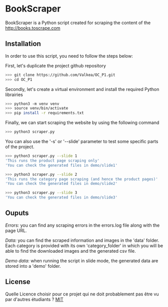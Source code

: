# BookScraper

BookScraper is a Python script created for scraping the content of the http://books.toscrape.com

## Installation

In order to use this script, you need to follow the steps below:

First, let's duplicate the project github repository

```bash
>>> git clone https://github.com/Valkea/OC_P1.git
>>> cd OC_P1
```

Secondly, let's create a virtual environment and install the required Python librairies

```bash
>>> python3 -m venv venv
>>> source venv/bin/activate
>>> pip install -r requirements.txt
```

Finally, we can start scraping the website by using the following command

```bash
>>> python3 scraper.py
```

You can also use the '-s' or '--slide' parameter to test some specific parts of the project.

```bash
>>> python3 scraper.py --slide 1
'This runs the product page scraping only'
'You can check the generated files in demo/slide1'
```
```bash
>>> python3 scraper.py --slide 2
'This runs the category page scraping (and hence the product pages)'
'You can check the generated files in demo/slide2'
```
```bash
>>> python3 scraper.py --slide 3
'You can check the generated files in demo/slide3'
```

## Ouputs

*Errors:* you can find any scraping errors in the errors.log file along with the page URL.

*Data:* you can find the scraped information and images in the 'data' folder. Each category is provided with its own 'category_folder' in which you will be able to find the downloaded images and the generated csv file.

*Demo data:* when running the script in slide mode, the generated data are stored into a 'demo' folder.


## License
Quelle Licence choisir pour ce projet qui ne doit probablement pas être vu par d'autres étudiants ?
[MIT](https://choosealicense.com/licenses/mit/)
